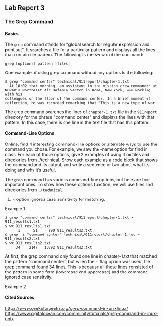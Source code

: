 ## **Lab Report 3**

### The Grep Command

#### Basics
The `grep` command stands for "**g**lobal search for **r**egular **e**xpression and **p**rint out". It searches a file for a particular pattern and displays all the lines that contain the pattern. The following is the syntax of the command:

`grep [options] pattern [files]`

One example of using grep command without any options is the following:
```
$ grep "command center" technical/911report/chapter-1.txt
  At 10:02 that morning, an assistant to the mission crew commander at NORAD's Northeast Air Defense Sector in Rome, New York, was working with his
colleagues on the floor of the command center. In a brief moment of reflection, he was recorded remarking that "This is a new type of war.
```
The grep command searches the lines of `chapter-1.txt` file in the `911report` directory for the phrase "command center" and displays the lines with that pattern. In this case, there is one line in the text file that has this pattern.


#### Command-Line Options

Online, find 4 interesting command-line options or alternate ways to use the command you chose. For example, we saw the -name option for find in class. For each of those options, give 2 examples of using it on files and directories from ./technical. Show each example as a code block that shows the command and its output, and write a sentence or two about what it’s doing and why it’s useful.

The `grep` command has various command-line options, but here are four important ones. To show how these options function, we will use files and directories from `./technical`.

1. -i option ignores case sensitivity for matching.

Example 1
 ```
$ grep "command center" technical/911report/chapter-1.txt > 911_results1.txt 
$ wc 911_results1.txt                                                       
       1      51     290 911_results2.txt
$ grep -i "command center" technical/911report/chapter-1.txt > 911_results2.txt
$ wc 911_results2.txt                                                          
      34    2147   13592 911_results2.txt
 ```
At first, the grep command only found one line in chapter-1.txt that matched the pattern "command center", but when the -i flag option was used, the grep command found 34 lines. This is because all these lines consisted of the pattern in some form (lowercase and uppercase) and the command ignored case sensitvity. 

Example 2
#### Cited Sources
https://www.geeksforgeeks.org/grep-command-in-unixlinux/
https://www.digitalocean.com/community/tutorials/grep-command-in-linux-unix


